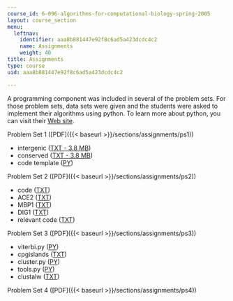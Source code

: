 ```yaml
---
course_id: 6-096-algorithms-for-computational-biology-spring-2005
layout: course_section
menu:
  leftnav:
    identifier: aaa8b881447e92f8c6ad5a423dcdc4c2
    name: Assignments
    weight: 40
title: Assignments
type: course
uid: aaa8b881447e92f8c6ad5a423dcdc4c2

---
```


A programming component was included in several of the problem sets. For those problem sets, data sets were given and the students were asked to implement their algorithms using python. To learn more about python, you can visit their [Web site](http://python.org/).

Problem Set 1 ([PDF]({{< baseurl >}}/sections/assignments/ps1))

*   intergenic ([TXT - 3.8 MB](/courses/electrical-engineering-and-computer-science/6-096-algorithms-for-computational-biology-spring-2005/assignments/intergenic.txt))
*   conserved ([TXT - 3.8 MB](/courses/electrical-engineering-and-computer-science/6-096-algorithms-for-computational-biology-spring-2005/assignments/conserved.txt))
*   code template ([PY](/courses/electrical-engineering-and-computer-science/6-096-algorithms-for-computational-biology-spring-2005/assignments/ps1template.py))

Problem Set 2 ([PDF]({{< baseurl >}}/sections/assignments/ps2))

*   code ([TXT](/courses/electrical-engineering-and-computer-science/6-096-algorithms-for-computational-biology-spring-2005/assignments/code.txt))
*   ACE2 ([TXT](/courses/electrical-engineering-and-computer-science/6-096-algorithms-for-computational-biology-spring-2005/assignments/ACE2.txt))
*   MBP1 ([TXT](/courses/electrical-engineering-and-computer-science/6-096-algorithms-for-computational-biology-spring-2005/assignments/mbp1.txt))
*   DIG1 ([TXT](/courses/electrical-engineering-and-computer-science/6-096-algorithms-for-computational-biology-spring-2005/assignments/dig1.txt))
*   relevant code ([TXT](/courses/electrical-engineering-and-computer-science/6-096-algorithms-for-computational-biology-spring-2005/assignments/relevant_code.txt))

Problem Set 3 ([PDF]({{< baseurl >}}/sections/assignments/ps3))

*   viterbi.py ([PY](/courses/electrical-engineering-and-computer-science/6-096-algorithms-for-computational-biology-spring-2005/assignments/viterbi.py))
*   cpgislands ([TXT](/courses/electrical-engineering-and-computer-science/6-096-algorithms-for-computational-biology-spring-2005/assignments/cpgisland.txt))
*   cluster.py ([PY](/courses/electrical-engineering-and-computer-science/6-096-algorithms-for-computational-biology-spring-2005/assignments/cluster.py))
*   tools.py ([PY](/courses/electrical-engineering-and-computer-science/6-096-algorithms-for-computational-biology-spring-2005/assignments/tools.py))
*   clustalw ([TXT](/courses/electrical-engineering-and-computer-science/6-096-algorithms-for-computational-biology-spring-2005/assignments/clustalw.txt))

Problem Set 4 ([PDF]({{< baseurl >}}/sections/assignments/ps4))